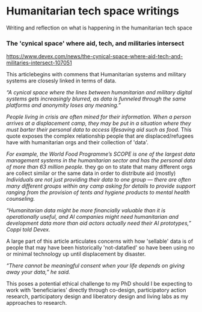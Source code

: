# Humanitarian tech space writings

Writing and reflection on what is happening in the humanitarian tech space


### The 'cynical space' where aid, tech, and militaries intersect

https://www.devex.com/news/the-cynical-space-where-aid-tech-and-militaries-intersect-107051

This articlebegins with commens that Humanitarian systems and military systems are closesly linked in terms of data.

*“A cynical space where the lines between humanitarian and military digital systems gets increasingly blurred, as data is funneled through the same platforms and anonymity loses any meaning.”*

*People living in crisis are often mined for their information. When a person arrives at a displacement camp, they may be put in a situation where they must barter their personal data to access lifesaving aid such as food.*
This quote exposes the complex relationship people that are displaced/refugees have with humanitarian orgs and their collection of 'data'.

*For example, the World Food Programme’s SCOPE is one of the largest data management systems in the humanitarian sector and has the personal data of more than 63 million people.* they go on to state that many different orgs are collect similar or the same data in order to distribute aid (mostly) *Individuals are not just providing their data to one group — there are often many different groups within any camp asking for details to provide support ranging from the provision of tents and hygiene products to mental health counseling.*


*“Humanitarian data might be more financially valuable than it is operationally useful, and AI companies might need humanitarian and development data more than aid actors actually need their AI prototypes,” Coppi told Devex.*

A large part of this article articulates concerns with how 'sellable' data is of people that may have been historically 'not-datafied' so have been using no or minimal technology up until displacement by disaster.

*“There cannot be meaningful consent when your life depends on giving away your data,” he said.*

This poses a potential ethical challenge to my PhD should I be expecting to work with 'beneficiaries' directly through co-design, participatory action research, participatory design and liberatory design and living labs as my approaches to research.